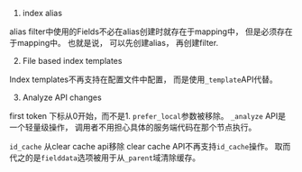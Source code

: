 1. index alias

alias filter中使用的Fields不必在alias创建时就存在于mapping中， 但是必须存在于mapping中。
也就是说， 可以先创建alias， 再创建filter.

2. File based index templates

Index templates不再支持在配置文件中配置， 而是使用`_template`API代替。

3. Analyze API changes

first token 下标从0开始，而不是1. `prefer_local`参数被移除。 `_analyze` API是一个轻量级操作， 
调用者不用担心具体的服务端代码在那个节点执行。 

`id_cache` 从clear cache api移除
clear cache API不再支持`id_cache`操作。 取而代之的是`fielddata`选项被用于从`_parent`域清除缓存。






